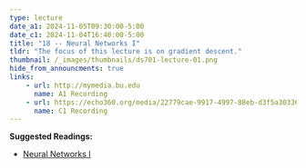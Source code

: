 ```yaml
---
type: lecture
date_a1: 2024-11-05T09:30:00-5:00
date_c1: 2024-11-04T16:40:00-5:00
title: "18 -- Neural Networks I"
tldr: "The focus of this lecture is on gradient descent."
thumbnail: /_images/thumbnails/ds701-lecture-01.png
hide_from_announcments: true
links: 
    - url: http://mymedia.bu.edu
      name: A1 Recording
    - url: https://echo360.org/media/22779cae-9917-4997-88eb-d3f5a303365f/public
      name: C1 Recording
---
```


**Suggested Readings:**
- [Neural Networks I](https://tools4ds.github.io/DS701-Course-Notes/)


